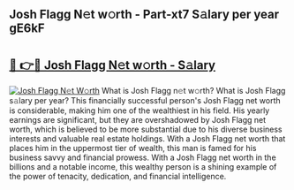 ## Josh Flagg N𝚎t w𝚘rth - Part-xt7 S𝚊lary per year gE6kF

# <h2><a href="http://gc2oq6k.nevu.top/?p=Josh+Flagg">🔗 👉🔴 Josh Flagg N𝚎t w𝚘rth - S𝚊lary</a></h2>

[![Josh Flagg N𝚎t W𝚘rth](https://i.imgur.com/Oavwk0R.jpeg)](http://gc2oq6k.nevu.top/?p=Josh+Flagg)
What is Josh Flagg n𝚎t w𝚘rth? What is Josh Flagg s𝚊lary per year?
This financially successful person's Josh Flagg net worth is considerable, making him one of the wealthiest in his field. His yearly earnings are significant, but they are overshadowed by Josh Flagg net worth, which is believed to be more substantial due to his diverse business interests and valuable real estate holdings. With a Josh Flagg net worth that places him in the uppermost tier of wealth, this man is famed for his business savvy and financial prowess. With a Josh Flagg net worth in the billions and a notable income, this wealthy person is a shining example of the power of tenacity, dedication, and financial intelligence.
